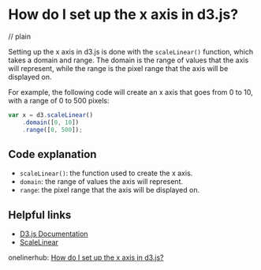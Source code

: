 # How do I set up the x axis in d3.js?
// plain

Setting up the x axis in d3.js is done with the `scaleLinear()` function, which takes a domain and range. The domain is the range of values that the axis will represent, while the range is the pixel range that the axis will be displayed on.

For example, the following code will create an x axis that goes from 0 to 10, with a range of 0 to 500 pixels:

```javascript
var x = d3.scaleLinear()
    .domain([0, 10])
    .range([0, 500]);
```

## Code explanation


- `scaleLinear()`: the function used to create the x axis.
- `domain`: the range of values the axis will represent.
- `range`: the pixel range that the axis will be displayed on.

## Helpful links

- [D3.js Documentation](https://github.com/d3/d3/wiki)
- [ScaleLinear](https://github.com/d3/d3-scale/blob/master/README.md#scaleLinear)

onelinerhub: [How do I set up the x axis in d3.js?](https://onelinerhub.com/javascript-d3/how-do-i-set-up-the-x-axis-in-d--js)